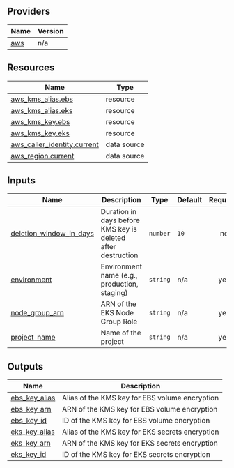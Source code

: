 <!-- BEGIN_TF_DOCS -->


## Providers

| Name | Version |
|------|---------|
| <a name="provider_aws"></a> [aws](#provider\_aws) | n/a |

## Resources

| Name | Type |
|------|------|
| [aws_kms_alias.ebs](https://registry.terraform.io/providers/hashicorp/aws/latest/docs/resources/kms_alias) | resource |
| [aws_kms_alias.eks](https://registry.terraform.io/providers/hashicorp/aws/latest/docs/resources/kms_alias) | resource |
| [aws_kms_key.ebs](https://registry.terraform.io/providers/hashicorp/aws/latest/docs/resources/kms_key) | resource |
| [aws_kms_key.eks](https://registry.terraform.io/providers/hashicorp/aws/latest/docs/resources/kms_key) | resource |
| [aws_caller_identity.current](https://registry.terraform.io/providers/hashicorp/aws/latest/docs/data-sources/caller_identity) | data source |
| [aws_region.current](https://registry.terraform.io/providers/hashicorp/aws/latest/docs/data-sources/region) | data source |

## Inputs

| Name | Description | Type | Default | Required |
|------|-------------|------|---------|:--------:|
| <a name="input_deletion_window_in_days"></a> [deletion\_window\_in\_days](#input\_deletion\_window\_in\_days) | Duration in days before KMS key is deleted after destruction | `number` | `10` | no |
| <a name="input_environment"></a> [environment](#input\_environment) | Environment name (e.g., production, staging) | `string` | n/a | yes |
| <a name="input_node_group_arn"></a> [node\_group\_arn](#input\_node\_group\_arn) | ARN of the EKS Node Group Role | `string` | n/a | yes |
| <a name="input_project_name"></a> [project\_name](#input\_project\_name) | Name of the project | `string` | n/a | yes |

## Outputs

| Name | Description |
|------|-------------|
| <a name="output_ebs_key_alias"></a> [ebs\_key\_alias](#output\_ebs\_key\_alias) | Alias of the KMS key for EBS volume encryption |
| <a name="output_ebs_key_arn"></a> [ebs\_key\_arn](#output\_ebs\_key\_arn) | ARN of the KMS key for EBS volume encryption |
| <a name="output_ebs_key_id"></a> [ebs\_key\_id](#output\_ebs\_key\_id) | ID of the KMS key for EBS volume encryption |
| <a name="output_eks_key_alias"></a> [eks\_key\_alias](#output\_eks\_key\_alias) | Alias of the KMS key for EKS secrets encryption |
| <a name="output_eks_key_arn"></a> [eks\_key\_arn](#output\_eks\_key\_arn) | ARN of the KMS key for EKS secrets encryption |
| <a name="output_eks_key_id"></a> [eks\_key\_id](#output\_eks\_key\_id) | ID of the KMS key for EKS secrets encryption |
<!-- END_TF_DOCS -->